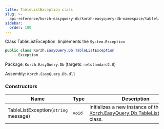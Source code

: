 ```yaml
---
title: TableListException class
slug: >-
  api-reference/korzh-easyquery-db/korzh-easyquery-db-namespace/tablelistexception-class
sidebar:
  order: 100
---
```


Class TableListException.  Implements the `System.Exception`
```csharp
public class Korzh.EasyQuery.Db.TableListException
    : Exception

```
Package: `Korzh.EasyQuery.Db` (targets: `netstandard2.0`)

Assembly: `Korzh.EasyQuery.Db.dll`

### Constructors

| Name | Type | Description | 
| --- | --- | --- | 
| TableListException(`string` message) | `void` | Initializes a new instance of the [Korzh.EasyQuery.Db.TableListException](/easyquery/docs/api-reference/korzh-easyquery-db/korzh-easyquery-db-namespace/tablelistexception-class) class. |
